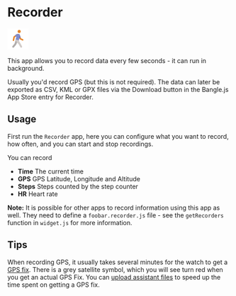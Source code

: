 # Recorder

![icon](app.png)

This app allows you to record data every few seconds - it can run in background.

Usually you'd record GPS (but this is not required). The data can later be exported as CSV, KML or GPX files via the Download button in the Bangle.js App Store entry for Recorder.

## Usage

First run the `Recorder` app, here you can configure what you want to record, how often,
and you can start and stop recordings.

You can record

- **Time** The current time
- **GPS** GPS Latitude, Longitude and Altitude
- **Steps** Steps counted by the step counter
- **HR** Heart rate

**Note:** It is possible for other apps to record information using this app
as well. They need to define a `foobar.recorder.js` file - see the `getRecorders`
function in `widget.js` for more information.

## Tips

When recording GPS, it usually takes several minutes for the watch to get a [GPS fix](https://en.wikipedia.org/wiki/Time_to_first_fix). There is a grey satellite symbol, which you will see turn red when you get an actual GPS Fix. You can [upload assistant files](https://banglejs.com/apps/#assisted%20gps%20update) to speed up the time spent on getting a GPS fix.
